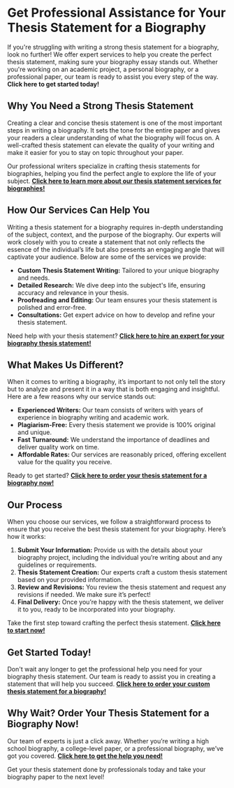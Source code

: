 # Get Professional Assistance for Your Thesis Statement for a Biography

If you're struggling with writing a strong thesis statement for a biography, look no further! We offer expert services to help you create the perfect thesis statement, making sure your biography essay stands out. Whether you're working on an academic project, a personal biography, or a professional paper, our team is ready to assist you every step of the way. **Click here to get started today!**

## Why You Need a Strong Thesis Statement

Creating a clear and concise thesis statement is one of the most important steps in writing a biography. It sets the tone for the entire paper and gives your readers a clear understanding of what the biography will focus on. A well-crafted thesis statement can elevate the quality of your writing and make it easier for you to stay on topic throughout your paper.

Our professional writers specialize in crafting thesis statements for biographies, helping you find the perfect angle to explore the life of your subject. [**Click here to learn more about our thesis statement services for biographies!**](https://tinyurl.com/topessay?keyword=thesis+statement+for+a+biography)

## How Our Services Can Help You

Writing a thesis statement for a biography requires in-depth understanding of the subject, context, and the purpose of the biography. Our experts will work closely with you to create a statement that not only reflects the essence of the individual’s life but also presents an engaging angle that will captivate your audience. Below are some of the services we provide:

- **Custom Thesis Statement Writing:** Tailored to your unique biography and needs.
- **Detailed Research:** We dive deep into the subject's life, ensuring accuracy and relevance in your thesis.
- **Proofreading and Editing:** Our team ensures your thesis statement is polished and error-free.
- **Consultations:** Get expert advice on how to develop and refine your thesis statement.

Need help with your thesis statement? [**Click here to hire an expert for your biography thesis statement!**](https://tinyurl.com/topessay?keyword=thesis+statement+for+a+biography)

## What Makes Us Different?

When it comes to writing a biography, it’s important to not only tell the story but to analyze and present it in a way that is both engaging and insightful. Here are a few reasons why our service stands out:

- **Experienced Writers:** Our team consists of writers with years of experience in biography writing and academic work.
- **Plagiarism-Free:** Every thesis statement we provide is 100% original and unique.
- **Fast Turnaround:** We understand the importance of deadlines and deliver quality work on time.
- **Affordable Rates:** Our services are reasonably priced, offering excellent value for the quality you receive.

Ready to get started? [**Click here to order your thesis statement for a biography now!**](https://tinyurl.com/topessay?keyword=thesis+statement+for+a+biography)

## Our Process

When you choose our services, we follow a straightforward process to ensure that you receive the best thesis statement for your biography. Here’s how it works:

1. **Submit Your Information:** Provide us with the details about your biography project, including the individual you’re writing about and any guidelines or requirements.
2. **Thesis Statement Creation:** Our experts craft a custom thesis statement based on your provided information.
3. **Review and Revisions:** You review the thesis statement and request any revisions if needed. We make sure it’s perfect!
4. **Final Delivery:** Once you’re happy with the thesis statement, we deliver it to you, ready to be incorporated into your biography.

Take the first step toward crafting the perfect thesis statement. [**Click here to start now!**](https://tinyurl.com/topessay?keyword=thesis+statement+for+a+biography)

## Get Started Today!

Don't wait any longer to get the professional help you need for your biography thesis statement. Our team is ready to assist you in creating a statement that will help you succeed. [**Click here to order your custom thesis statement for a biography!**](https://tinyurl.com/topessay?keyword=thesis+statement+for+a+biography)

## Why Wait? Order Your Thesis Statement for a Biography Now!

Our team of experts is just a click away. Whether you’re writing a high school biography, a college-level paper, or a professional biography, we’ve got you covered. [**Click here to get the help you need!**](https://tinyurl.com/topessay?keyword=thesis+statement+for+a+biography)

Get your thesis statement done by professionals today and take your biography paper to the next level!
